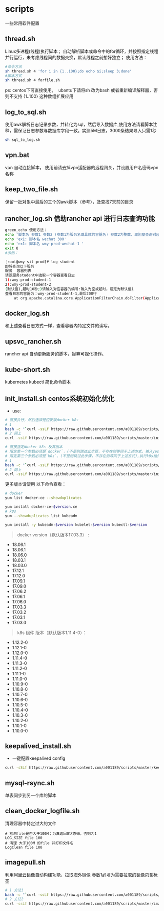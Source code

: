 # scripts
一些常用软件配置

## thread.sh
Linux多进程(线程)执行脚本；
自动解析脚本或命令中的for循环，并按照指定线程并行运行，未考虑线程间的数据交换，默认线程之前想好独立；
使用方法：
```bash
#命令方法
sh thread.sh 4 'for i in {1..100};do echo $i;sleep 3;done'
#脚本方式
sh thread.sh 4 forfile.sh
```
ps:
  centos下可直接使用，
  ubantu下请将sh 改为bash 或者重新编译解释器，否则不支持 {1..100} 这种数组扩展应用
## log_to_sql.sh
使用awk解析日志记录参数，并转化为sql，然后导入数据库,使用方法请看脚本注释，需保证日志参数与数据库字段一致。实测5M日志，3000条结果导入只需1秒
```bash
sh sql_to_log.sh
```
## vpn.bat

 vpn 自动连接脚本， 使用前请去掉vpn适配器的远程网关，并设置用户名密码vpn名称
## keep_two_file.sh
  保留一批对象中最后的三个的awk脚本（参考），及查找7天前的目录
## rancher_log.sh 借助rancher api 进行日志查询功能
```bash
green_echo 使用方法：
echo '脚本名 参数1 参数2 (参数1为服务名或具体的容器名) 参数2为整数，即阻塞查询对应容器最后多少行日志。'
echo 'ex1: 脚本名 wechat 300'
echo 'ex1: 脚本名 wmy-prod-wechat-1 '
exit 0
#示例：

[root@wmy-sit prod]# log student
即将查询以下服务
服务	容器列表
请该服务student中选取一个容器查看日志
1):wmy-prod-student-1
2):wmy-prod-student-2
(默认值1,超时10秒;)请输入对应容器的编号:输入为空或超时，设定为默认值1
查看日志的容器为：wmy-prod-student-1,最后200行
	at org.apache.catalina.core.ApplicationFilterChain.doFilter(ApplicationFilterChain.java:166)
```
## docker_log.sh
和上述查看日志方式一样，查看容器内特定文件的读写。
## upsvc_rancher.sh
rancher api 自动更新服务的脚本，抛弃可视化操作。
## kube-short.sh
kubernetes kubectl 简化命令脚本

## init_install.sh centos系统初始化优化
* use:
```bash
# 直接执行，然后选择是否安装docker k8s
# 1
bash -c "`curl -ssLf https://raw.githubusercontent.com/a001189/scripts/master/init_intall.sh `" 
# 2 同上
curl -ssLf https://raw.githubusercontent.com/a001189/scripts/master/init_intall.sh > init_intall.sh&&bash init_intall.sh

# 直接指定docker k8s 及其版本
# 限定第一个参数必须是`docker`，(不是则跳过此步骤，不存在则等同于上述方式，输入yes|no选择),执行docker 安装， 第二个参数为对应版本，找不到版本则安装默认版本（已存在docker 将跳过安装）
# 限定第三个参数必须是`k8s`，(不是则跳过此步骤，不存在则等同于上述方式),执行k8s组件 安装， 第四个参数为对应版本，找不到版本则安装默认版本（已存在删除重装）
# 1
bash -c "`curl -ssLf https://raw.githubusercontent.com/a001189/scripts/master/init_intall.sh `" -O docker 18.06.1 k8s 1.11.4-0
# 2 同上
curl -ssLf https://raw.githubusercontent.com/a001189/scripts/master/init_intall.sh > init_intall.sh&&bash init_intall.sh docker 18.06.1 k8s 1.11.4-0
```
更多版本请使用 以下命令查看：
```bash
# docker
yum list docker-ce --showduplicates

yum install docker-ce-$version.ce
# k8s
yum --showduplicates list kubeadm

yum install -y kubeadm-$version kubelet-$version kubectl-$version
```

> docker version（默认版本17.03.3） :

-  18.06.1 
-  18.06.1 
-  18.06.0 
-  18.03.1 
-  18.03.0 
-  17.12.1 
-  17.12.0 
-  17.09.1 
-  17.09.0 
-  17.06.2 
-  17.06.1 
-  17.06.0 
-  17.03.3 
-  17.03.2 
-  17.03.1 
-  17.03.0 

> k8s 组件 版本（默认版本1.11.4-0）：

-  1.12.2-0
-  1.12.1-0
-  1.12.0-0
-  1.11.4-0
-  1.11.3-0
-  1.11.2-0
-  1.11.1-0
-  1.11.0-0
-  1.10.9-0
-  1.10.8-0
-  1.10.7-0
-  1.10.6-0
-  1.10.5-0 
-  1.10.4-0
-  1.10.3-0
-  1.10.2-0
-  1.10.1-0
-  1.10.0-0


## keepalived_install.sh

* 一键配置keepalived config
```bash
curl -sSLf https://raw.githubusercontent.com/a001189/scripts/master/keepalived_install.sh>keepalived_install.sh&& bash keepalived_install.sh IP1 IP2 IP3 VIP `网卡`
```
## mysql-rsync.sh
单表同步到另一个库的脚本

## clean_docker_logfile.sh
清理容器中特定过大的文件
```
# 检测file是否大于100M；为真返回0状态码，否则为1
LOG_SIZE file 100
# 清理 大于100M 的file 并打印文件名
LogClean file 100
```
## imagepull.sh
利用阿里云镜像自动构建功能，拉取海外镜像
参数1必填为需要拉取的镜像包含标签
```bash
# 1 方法1
bash -c "`curl -ssLf https://raw.githubusercontent.com/a001189/scripts/master/imagepull.sh `" -O  ${IMAGE:TAG}
# 2 方法2
curl -ssLf https://raw.githubusercontent.com/a001189/scripts/master/imagepull.sh > imagepull.sh&&bash imagepull.sh ${IMAGE:TAG}

```
